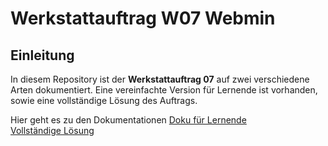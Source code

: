 # Werkstattauftrag W07 Webmin

## Einleitung
In diesem Repository ist der **Werkstattauftrag 07** auf zwei verschiedene Arten dokumentiert. Eine vereinfachte Version für Lernende ist vorhanden, sowie eine vollständige Lösung des Auftrags.

Hier geht es zu den Dokumentationen
[Doku für Lernende](/Lernende/README.md)<br>
[Vollständige Lösung](/Lösung/README.md)

